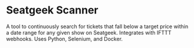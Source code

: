 # Seatgeek Scanner

A tool to continuously search for tickets that fall below a target price within a date range for any given show on Seatgeek. Integrates with IFTTT webhooks. Uses Python, Selenium, and Docker.
